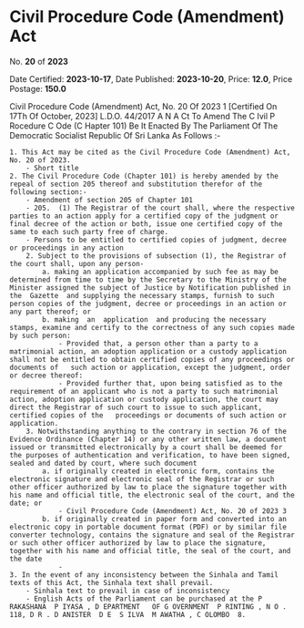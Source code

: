 # Civil Procedure Code (Amendment) Act

No. **20** of **2023**

Date Certified: **2023-10-17**, Date Published: **2023-10-20**, Price: **12.0**, Price Postage: **150.0**

Civil Procedure Code (Amendment) Act, No. 20 Of 2023 1
[Certified On 17Th Of October, 2023]
L.D.O. 44/2017
A N  A Ct   To   Amend   The  C Ivil  P Rocedure  C Ode  (C Hapter  101)
Be It Enacted By The Parliament Of The Democratic Socialist Republic Of Sri Lanka As Follows :-

    1. This Act may be cited as the Civil Procedure Code (Amendment) Act, No. 20 of 2023.
        - Short title
    2. The Civil Procedure Code (Chapter 101) is hereby amended by the repeal of section 205 thereof and substitution therefor of the following section:-
        - Amendment of section 205 of Chapter 101
        - 205.  (1) The Registrar of the court shall, where the respective parties to an action apply for a certified copy of the judgment or final decree of the action or both, issue one certified copy of the same to each such party free of charge.
        - Persons to be entitled to certified copies of judgment, decree or proceedings in any action
        2. Subject to the provisions of subsection (1), the Registrar of the court shall, upon any person-
            a. making an application accompanied by such fee as may be determined from time to time by the Secretary to the Ministry of the Minister assigned the subject of Justice by Notification published in the  Gazette  and supplying the necessary stamps, furnish to such person copies of the judgment, decree or proceedings in an action or any part thereof; or
            b. making  an  application  and producing the necessary stamps, examine and certify to the correctness of any such copies made by such person:
                - Provided that, a person other than a party to a matrimonial action, an adoption application or a custody application shall not be entitled to obtain certified copies of any proceedings or documents of   such action or application, except the judgment, order or decree thereof:
                - Provided further that, upon being satisfied as to the requirement of an applicant who is not a party to such matrimonial action, adoption application or custody application, the court may direct the Registrar of such court to issue to such applicant, certified copies of the   proceedings or documents of such action or application.
        3. Notwithstanding anything to the contrary in section 76 of the Evidence Ordinance (Chapter 14) or any other written law, a document issued or transmitted electronically by a court shall be deemed for the purposes of authentication and verification, to have been signed, sealed and dated by court, where such document
            a. if originally created in electronic form, contains the electronic signature and electronic seal of the Registrar or such other officer authorized by law to place the signature together with his name and official title, the electronic seal of the court, and the date; or
                - Civil Procedure Code (Amendment) Act, No. 20 of 2023 3
            b. if originally created in paper form and converted into an electronic copy in portable document format (PDF) or by similar file converter technology, contains the signature and seal of the Registrar or such other officer authorized by law to place the signature, together with his name and official title, the seal of the court, and the date
                - 
    3. In the event of any inconsistency between the Sinhala and Tamil texts of this Act, the Sinhala text shall prevail.
        - Sinhala text to prevail in case of inconsistency
        - English Acts of the Parliament can be purchased at the P RAKASHANA  P IYASA , D EPARTMENT   OF G OVERNMENT  P RINTING , N O . 118, D R . D ANISTER  D E  S ILVA  M AWATHA , C OLOMBO  8.

